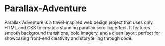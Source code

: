 # Parallax-Adventure
Parallax Adventure is a travel-inspired web design project that uses only HTML and CSS to create a stunning parallax scrolling effect. It features smooth background transitions, bold imagery, and a clean layout perfect for showcasing front-end creativity and storytelling through code.
